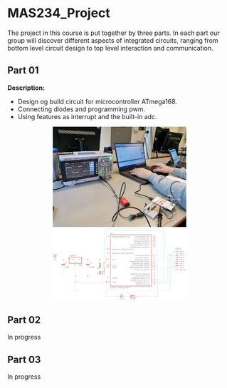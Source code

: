 # MAS234_Project
The project in this course is put together by three parts. In each part our group will discover different aspects of integrated circuits, ranging from bottom level circuit design to top level interaction and communication.

## Part 01
**Description:** 
- Design og build circuit for microcontroller ATmega168. 
- Connecting diodes and programming pwm. 
- Using features as interrupt and the built-in adc.

<p align="center" float="left">
<img src="https://github.com/martinmaeland/MAS234_Project/blob/master/media/part01/Oscilloscope.jpg" alt="" width="300">
<img src="https://github.com/martinmaeland/MAS234_Project/blob/master/media/part01/task5.png" alt="" width="300">
 </p>

## Part 02
In progress

## Part 03
In progress
